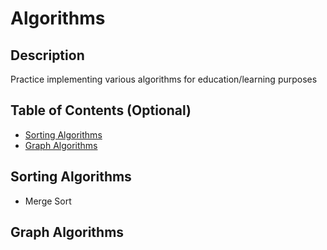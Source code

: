 # Algorithms

## Description

Practice implementing various algorithms for education/learning purposes 

## Table of Contents (Optional)

- [Sorting Algorithms](#sorting-algorithms)
- [Graph Algorithms](#graph-algorithms)

## Sorting Algorithms
- Merge Sort

## Graph Algorithms

